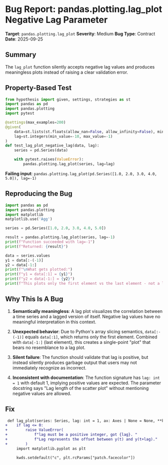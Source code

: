 # Bug Report: pandas.plotting.lag_plot Negative Lag Parameter

**Target**: `pandas.plotting.lag_plot`
**Severity**: Medium
**Bug Type**: Contract
**Date**: 2025-09-25

## Summary

The `lag_plot` function silently accepts negative lag values and produces meaningless plots instead of raising a clear validation error.

## Property-Based Test

```python
from hypothesis import given, settings, strategies as st
import pandas as pd
import pandas.plotting
import pytest

@settings(max_examples=200)
@given(
    data=st.lists(st.floats(allow_nan=False, allow_infinity=False), min_size=2, max_size=100),
    lag=st.integers(min_value=-10, max_value=-1)
)
def test_lag_plot_negative_lag(data, lag):
    series = pd.Series(data)

    with pytest.raises(ValueError):
        pandas.plotting.lag_plot(series, lag=lag)
```

**Failing input**: `pandas.plotting.lag_plot(pd.Series([1.0, 2.0, 3.0, 4.0, 5.0]), lag=-1)`

## Reproducing the Bug

```python
import pandas as pd
import pandas.plotting
import matplotlib
matplotlib.use('Agg')

series = pd.Series([1.0, 2.0, 3.0, 4.0, 5.0])

result = pandas.plotting.lag_plot(series, lag=-1)
print(f"Function succeeded with lag=-1")
print(f"Returned: {result}")

data = series.values
y1 = data[:-(-1)]
y2 = data[-1:]
print(f"\nWhat gets plotted:")
print(f"y1 = data[:1] = {y1}")
print(f"y2 = data[-1:] = {y2}")
print(f"This plots only the first element vs the last element - not a lag plot!")
```

## Why This Is A Bug

1. **Semantically meaningless**: A lag plot visualizes the correlation between a time series and a lagged version of itself. Negative lag values have no meaningful interpretation in this context.

2. **Unexpected behavior**: Due to Python's array slicing semantics, `data[:-(-1)]` equals `data[:1]`, which returns only the first element. Combined with `data[-1:]` (last element), this creates a single-point "plot" that bears no resemblance to a lag plot.

3. **Silent failure**: The function should validate that lag is positive, but instead silently produces garbage output that users may not immediately recognize as incorrect.

4. **Inconsistent with documentation**: The function signature has `lag: int = 1` with default 1, implying positive values are expected. The parameter docstring says "Lag length of the scatter plot" without mentioning negative values are allowed.

## Fix

```diff
 def lag_plot(series: Series, lag: int = 1, ax: Axes | None = None, **kwds) -> Axes:
+    if lag <= 0:
+        raise ValueError(
+            f"lag must be a positive integer, got {lag}. "
+            f"Lag represents the offset between y(t) and y(t+lag)."
+        )
     import matplotlib.pyplot as plt

     kwds.setdefault("c", plt.rcParams["patch.facecolor"])
```